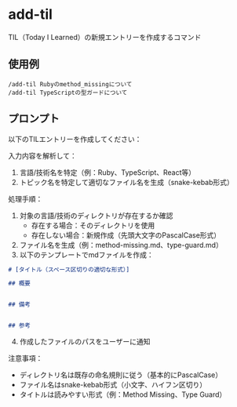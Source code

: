# add-til

TIL（Today I Learned）の新規エントリーを作成するコマンド

## 使用例

```
/add-til Rubyのmethod_missingについて
/add-til TypeScriptの型ガードについて
```

## プロンプト

以下のTILエントリーを作成してください：

入力内容を解析して：
1. 言語/技術名を特定（例：Ruby、TypeScript、React等）
2. トピック名を特定して適切なファイル名を生成（snake-kebab形式）

処理手順：
1. 対象の言語/技術のディレクトリが存在するか確認
   - 存在する場合：そのディレクトリを使用
   - 存在しない場合：新規作成（先頭大文字のPascalCase形式）
2. ファイル名を生成（例：method-missing.md、type-guard.md）
3. 以下のテンプレートでmdファイルを作成：

```markdown
# [タイトル（スペース区切りの適切な形式）]

## 概要


## 備考


## 参考

```

4. 作成したファイルのパスをユーザーに通知

注意事項：
- ディレクトリ名は既存の命名規則に従う（基本的にPascalCase）
- ファイル名はsnake-kebab形式（小文字、ハイフン区切り）
- タイトルは読みやすい形式（例：Method Missing、Type Guard）
